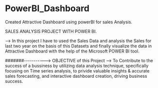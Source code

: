 # PowerBI_Dashboard
Created Attractive Dashboard using powerBI for sales Analysis.

SALES ANALYSIS PROJECT WITH POWER BI.

--> In this project I have to used the Sales Data and analysis the Sales for last two year on the basis of this Datasets and finally visualize the data in Attractive Dashboard with the help of the Microsoft POWER BI tool.

#######----------->
OBJECTIVE of this Project --> To Contribute to the success of a bussiness by utilizing data analysis technique, specifically focusing on Time series analysis, to privide valuable insights & accurate sales forecasting, and interactive dashboard creation, driving business success.
